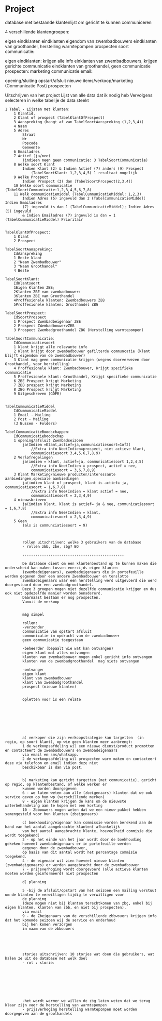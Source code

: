 # Project
database met bestaande klantenlijst om gericht te kunnen communiceren

4 verschillende klantengroepen:

eigen eindklanten
eindklanten eigendom van zwembadbouwers
eindklanten van groothandel, herstelling warmtepompen
prospecten
soort communicatie:

eigen eindklanten: krijgen alle info
einklanten van zwembadbouwers, krijgen gerichte communicatie
eindklanten van groothandel, geen communicatie
prospecten: marketing
communicatie email:

opening/sluiting
opstart/afsluit
nieuwe items/verkoop/marketing (Communicatie Post)
prospecten

Uitschrijven van het project
Lijst van alle data dat ik nodig heb 
Vervolgens selecteren in welke tabel je de data steekt

	1 Tabel - Lijsten met klanten:
		1 Klantid,
		2 Klant of prospect (TabelKlantOfProspect)
		3 Aanspreking (hangt af van TabelSoortAanspreking (1,2,3,4)) 
		4 Naam
		5 Adres
			Straat
			Nr
			Poscode
			Gemeente
		6 Emailadres
		7 Actief (ja/nee) 
			(indieen neen geen communicatie: 3 TabelSoortCommunicatie)
		8 Welke soort Klant 
			Indien Klant (2) & Indien Actief (7) anders (9) Prospect
				(TabelSoortKlant: 1,2,3,4,5) 1 resultaat mogelijk
		9 Welke Prospect 
			Indien Prospect (2) dan (TabelSoortProspect(2,3,4))
		10 Welke soort communicatie (TabelSoortCommunicatie:1,2,3,4,5,6,7,8)
		11 Welk communicatiemiddel (TabelCummunicatieMiddel: 1,2,3)
			Indien Adres (5) ingevuld dan 2 (TabelCummunicatieMiddel) Indien Emailadres
			(7) ingevuld is dan 1 (TabelCummunicatieMiddel); Indien Adres (5) ingevuld 
			& Indien Emailadres (7) ingevuld is dan = 1 (TabelCummunicatieMiddel) Prioritair

		
	TabelKlantOfProspect:
		1 Klant
		2 Prospect

	TabelSoortAanspreking:
		IdAanspreking
		1 Beste klant
		2 "Naam Zwembadbouwer"
		3 "Naam Groothandel"
		4 Beste
		
	TabelSoortKlant:
		IdKlantsoort
		1Eigen Klanten ZBE;
		2Klanten ZBE van zwembadbouwer:
		3Klanten ZBE van Groothandel
		4Proffesionele klanten: Zwembadbouwers ZBB
		5Proffesionele klanten: Groothandel ZBG 

	TabelSoortProspect:
		IdSoortProspect
		1 Prospect Zwembadbeigenaar ZBE
		2 Prospect ZWembadbouwervZBB
		3 Prospect Zwembadgroothandel ZBG (Herstelling warmtepompen)
		
	TabelSoortCommunicatie:
		IdCommunicatiesoort
		1 klant krijgt alle relevante info
		2 Klant krijgt door zwembadbouwer gefilterde communcatie (klant blijft eigendom van de zwembadbouwer)
		3 Klant mag geen communicatie krijgen (wegens doorverwezen door Groothandel, voor herstelling)
		4 Proffesionele klant: Zwembadbouwer, Krijgt specifieke communicatie 
		5 Proffesionele klant: Groothandel, Krijgt specifieke communicatie
		6 ZBE Prospect krijgt Marketing 
		7 ZBB prospect krijgt Marketing 
		8 ZBG Prospect krijgt Marketing
		9 Uitgeschreven (GDPR)


	TabelCummunicatieMiddel
		IdCummunicatieMiddel
		1 Email - Mailing
		2 Post - Mailing
		(3 Bussen - Folders)

	TabelCommunicatieBoodschappen:
		IdCommunicatieboodschap
		1 opening/afsluit Zwembadseizoen 
			ja(Indien =Klant,actief=ja,communicatiesoort=1of2)
				//Extra info Nee(Indien=prospect, niet actieve klant, 
				communicatiesoort 3,4,5,6,7,8,9)
		2 Verlofregelingen 
			ja(indien = klant, actief=ja, communicatiesoort 1,2,4,5)
				//Extra info Nee(Indien = prospect, actief = nee, 
				communicatiesoort = 3,6,7,8,9)
		3 Klant Marketing/nieuwe producten/interessante aanbiedingen,speciale aanbiedingen
			ja(indien klant of prospect, klant is actief= ja, communicatiesoort = 1,6,7,8)
				//Extra info Nee(Indien = klant actief = nee, 
				communicatiesoort = 2,3,4,9)
		4 nieuwsbrieven
			ja(indien klant, klant is actief= ja & nee, communicatiesoort = 1,6,7,8)
				//Extra info Nee(Indien = klant, 
				communicatiesoort = 2,3,4,9)
		5 Geen 
			(als is communciatiesoort = 9)

			

			rollen uitschrijven: welke 3 gebruikers van de database
			- rollen zbb, zbe, zbg? BO

			-----------------------------------------------

			De database dient om een klantenbestand op te kunnen maken die onderscheid kan maken tussen enerzijds eigen klanten 
			(zwembadeigenaars), zwembadeigenaars die in portefeuille werden gegeven door een andere Zwembadbouwer en tenslotte 
			zwembadeigenaars waar een herstelling werd uitgevoerd die werd doorgestuurd door een zwembadgroothandel.
			Deze 3 groepen mogen niet dezelfde communicatie krijgen en dus ook niet opdezelfde manier worden benadererd. 
			Daarnaast bestaan er nog prospecten.
			Vanuit de verkoop


			mag simpel

			rollen:
			-verzender 
			communicatie van opstart afsluit
			communicatie in opdracht van de zwembadbouwer
			geen communicatie toegestaan
			
			-beheerder (bepaalt wie wat kan ontvangen)
			eigen klant mat alles ontvangen
			klanten van zwembadbouwer mogen enkel gericht info ontvangen
			klanten van de zwembadgroothandel  mag niets ontvangen

			-ontvanger
			eigen klant
			klant van zwembadbouwer
			klant van zwembadgroothandel
			prospect (nieuwe klanten)


			opletten voor is een relate








			a) verkoper die zijn verkoopstrategie kan targetten  (in regio, op soort klant), op wie geen klanten meer aanbrengt:
			1 de verkoopsafdeling wil een nieuwe dienst/product promotten en contacteert de zwembadbouwers en zwembadeigenaars 
			via email en sms/whatsapp.
			2 de verkoopsafdeling wil prospecten warm maken en contacteert deze via telefoon en email indien deze niet 
			beschikbaar is dan via post.
			

			b) marketing kan gericht targetten (met communicatie), gericht op regio, op klantenbestand, of welke werken er 
			kunnen worden doorgegeven
			6 - we laten weten aan alle (zbeigenaars) klanten dat we ook service geven op hun wp (verschillende merken)
			8 - eigen klanten krijgen de kans om de nieuwste waterbehandeling aan te kopen met een korting
			10 - Zbbouwers mogen weten dat we een nieuw pakket hebben samengesteld voor hun klanten (zbeigenaars)

			c) boekhouding/eigenaar kan commissie worden berekend aan de hand van het aantal aangebrachte klanten( afhankelijk 
			van het aantal aangebrachte klante, hoeveelheid commisie die wordt toegekend)
			3 - op het einde van het jaar wordt door de boekhouding gekeken hoeveel zwembadeigenaars er in portefeuille werden
			gegeven door de zwembadbouwer, 
			op basis van dit aantal wordt het percentage commisie toegekend.
			4 - de eigenaar wil zien hoeveel nieuwe klanten (zwembadeigenaars) er werden aangebracht door de zwembadbouwer
			7 - prijsverhoging wordt doorgevoerd (alle actieve klanten moeten worden geinformeerd) niet prospecten

			d) planning

			5 -bij de afsluit/opstart van het seizoen een mailing verstuut om de klanten te verwittigen tijdig te verwittigen voor
			de planning
			(deze mogen niet bij klanten terechtkomen van zbg, enkel bij eigen klanten, klanten van zbb, en niet bij prospecten),
			via email
			9 - de Zbeigenaars van de verschillende zbbwouers krijgen info dat het komende seizoen wij de service en onderhoud 
			bij hen komen verzorgen
			in naam van de zbbouwers





			stories uitschrijven: 10 stories wat doen die gebruikers, wat halen ze uit de database met welk doel
			- rol : storie:
			



			
	
			
			
			-het wordt warmer we willen de zbg laten weten dat we terug klaar zijn voor de herstelling van warmtepompen
			- prijsverhoging herstelling warmtepompen moet worden doorgegeven aan de groothandels